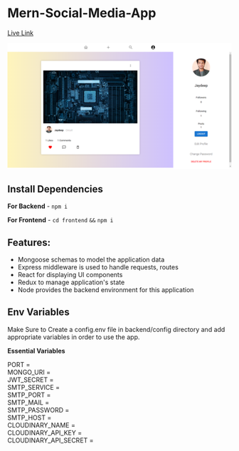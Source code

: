 # Mern-Social-Media-App

[Live Link]()

![Social We](snap.png)


## Install Dependencies

**For Backend** - `npm i`

**For Frontend** - `cd frontend` `&&` `npm i`

## Features:

- Mongoose schemas to model the application data
- Express middleware is used to handle requests, routes
- React for displaying UI components
- Redux to manage application's state
- Node provides the backend environment for this application

## Env Variables

Make Sure to Create a config.env file in backend/config directory and add appropriate variables in order to use the app.

**Essential Variables** 

PORT = \
MONGO_URI = \
JWT_SECRET = \
SMTP_SERVICE = \
SMTP_PORT = \
SMTP_MAIL = \
SMTP_PASSWORD = \
SMTP_HOST = \
CLOUDINARY_NAME = \
CLOUDINARY_API_KEY = \
CLOUDINARY_API_SECRET = 
